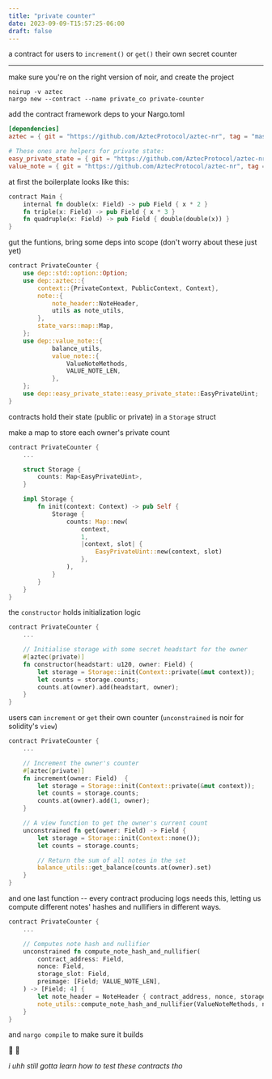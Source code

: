 ```yaml
---
title: "private counter"
date: 2023-09-09-T15:57:25-06:00
draft: false
---
```


a contract for users to `increment()` or `get()` their own secret counter

---

make sure you're on the right version of noir, and create the project

```
noirup -v aztec
nargo new --contract --name private_co private-counter
```

add the contract framework deps to your Nargo.toml

```toml {.codebox}
[dependencies]
aztec = { git = "https://github.com/AztecProtocol/aztec-nr", tag = "master" , directory = "aztec" }

# These ones are helpers for private state:
easy_private_state = { git = "https://github.com/AztecProtocol/aztec-nr", tag = "master" , directory = "easy-private-state" }
value_note = { git = "https://github.com/AztecProtocol/aztec-nr", tag = "master" , directory = "value-note" }
```

at first the boilerplate looks like this:

```rust {.codebox}
contract Main {
    internal fn double(x: Field) -> pub Field { x * 2 }
    fn triple(x: Field) -> pub Field { x * 3 }
    fn quadruple(x: Field) -> pub Field { double(double(x)) }
}
```

gut the funtions, bring some deps into scope (don't worry about these just yet)

```rust {.codebox}
contract PrivateCounter {
    use dep::std::option::Option;
    use dep::aztec::{
        context::{PrivateContext, PublicContext, Context},
        note::{
            note_header::NoteHeader,
            utils as note_utils,
        },
        state_vars::map::Map,
    };
    use dep::value_note::{
            balance_utils,
            value_note::{
                ValueNoteMethods,
                VALUE_NOTE_LEN,
            },
    };
    use dep::easy_private_state::easy_private_state::EasyPrivateUint;
}
```

contracts hold their state (public or private) in a `Storage` struct

make a map to store each owner's private count

```rust {.codebox}
contract PrivateCounter {
    ...

    struct Storage {
        counts: Map<EasyPrivateUint>,
    }

    impl Storage {
        fn init(context: Context) -> pub Self {
            Storage {
                counts: Map::new(
                    context,
                    1,
                    |context, slot| {
                        EasyPrivateUint::new(context, slot)
                    },
                ),
            }
        }
    }
}
```

the `constructor` holds initialization logic

```rust {.codebox}
contract PrivateCounter {
    ...

    // Initialise storage with some secret headstart for the owner
    #[aztec(private)]
    fn constructor(headstart: u120, owner: Field) {
        let storage = Storage::init(Context::private(&mut context));
        let counts = storage.counts;
        counts.at(owner).add(headstart, owner);
    }
}
```

users can `increment` or `get` their own counter (`unconstrained` is noir for solidity's `view`)

```rust {.codebox}
contract PrivateCounter {
    ...

    // Increment the owner's counter
    #[aztec(private)]
    fn increment(owner: Field)  {
        let storage = Storage::init(Context::private(&mut context));
        let counts = storage.counts;
        counts.at(owner).add(1, owner);
    }

    // A view function to get the owner's current count
    unconstrained fn get(owner: Field) -> Field {
        let storage = Storage::init(Context::none());
        let counts = storage.counts;

        // Return the sum of all notes in the set
        balance_utils::get_balance(counts.at(owner).set)
    }
}
```

and one last function -- every contract producing logs needs this, letting us compute different notes' hashes and nullifiers in different ways.

```rust {.codebox}
contract PrivateCounter {
    ...

    // Computes note hash and nullifier
    unconstrained fn compute_note_hash_and_nullifier(
        contract_address: Field,
        nonce: Field,
        storage_slot: Field,
        preimage: [Field; VALUE_NOTE_LEN],
    ) -> [Field; 4] {
        let note_header = NoteHeader { contract_address, nonce, storage_slot };
        note_utils::compute_note_hash_and_nullifier(ValueNoteMethods, note_header, preimage)
    }
}
```

and `nargo compile` to make sure it builds

🤫 🧮

_i uhh still gotta learn how to test these contracts tho_
